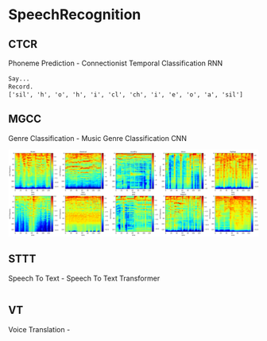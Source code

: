 # SpeechRecognition

## CTCR

Phoneme Prediction - Connectionist Temporal Classification RNN

```text
Say...
Record.
['sil', 'h', 'o', 'h', 'i', 'cl', 'ch', 'i', 'e', 'o', 'a', 'sil']
```

## MGCC

Genre Classification - Music Genre Classification CNN

<p align="center">
  <img src="MGCC/log-mel_spectrogram.png">
</p>

## STTT

Speech To Text - Speech To Text Transformer

```text
```

## VT

Voice Translation - 
